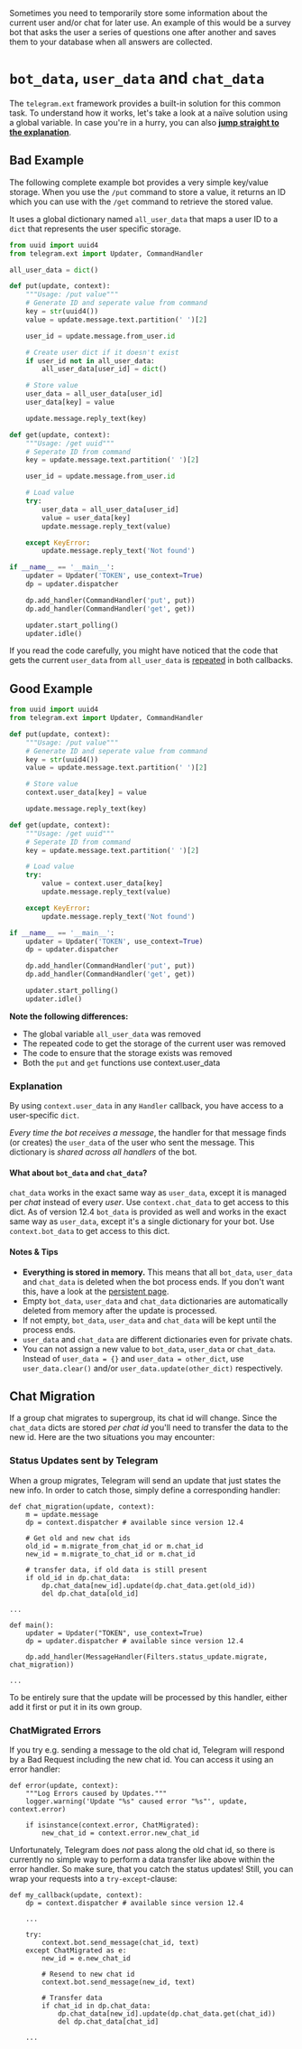 Sometimes you need to temporarily store some information about the current user and/or chat for later use. An example of this would be a survey bot that asks the user a series of questions one after another and saves them to your database when all answers are collected. 
# `bot_data`, `user_data` and `chat_data`
The `telegram.ext` framework provides a built-in solution for this common task. To understand how it works, let's take a look at a naïve solution using a global variable. In case you're in a hurry, you can also [**jump straight to the explanation**](#explanation).

## Bad Example
The following complete example bot provides a very simple key/value storage. When you use the `/put` command to store a value, it returns an ID which you can use with the `/get` command to retrieve the stored value.

It uses a global dictionary named `all_user_data` that maps a user ID to a `dict` that represents the user specific storage.

```python
from uuid import uuid4
from telegram.ext import Updater, CommandHandler

all_user_data = dict()

def put(update, context):
    """Usage: /put value"""
    # Generate ID and seperate value from command
    key = str(uuid4())
    value = update.message.text.partition(' ')[2]

    user_id = update.message.from_user.id

    # Create user dict if it doesn't exist
    if user_id not in all_user_data:
        all_user_data[user_id] = dict()

    # Store value
    user_data = all_user_data[user_id]
    user_data[key] = value

    update.message.reply_text(key)

def get(update, context):
    """Usage: /get uuid"""
    # Seperate ID from command
    key = update.message.text.partition(' ')[2]

    user_id = update.message.from_user.id

    # Load value
    try:
        user_data = all_user_data[user_id]
        value = user_data[key]
        update.message.reply_text(value)

    except KeyError:
        update.message.reply_text('Not found')

if __name__ == '__main__':
    updater = Updater('TOKEN', use_context=True)
    dp = updater.dispatcher

    dp.add_handler(CommandHandler('put', put))
    dp.add_handler(CommandHandler('get', get))

    updater.start_polling()
    updater.idle()
```

If you read the code carefully, you might have noticed that the code that gets the current `user_data` from `all_user_data` is [repeated](https://en.wikipedia.org/wiki/Don%27t_repeat_yourself) in both callbacks.

## Good Example
```python
from uuid import uuid4
from telegram.ext import Updater, CommandHandler

def put(update, context):
    """Usage: /put value"""
    # Generate ID and seperate value from command
    key = str(uuid4())
    value = update.message.text.partition(' ')[2]

    # Store value
    context.user_data[key] = value

    update.message.reply_text(key)

def get(update, context):
    """Usage: /get uuid"""
    # Seperate ID from command
    key = update.message.text.partition(' ')[2]

    # Load value
    try:
        value = context.user_data[key]
        update.message.reply_text(value)

    except KeyError:
        update.message.reply_text('Not found')

if __name__ == '__main__':
    updater = Updater('TOKEN', use_context=True)
    dp = updater.dispatcher

    dp.add_handler(CommandHandler('put', put))
    dp.add_handler(CommandHandler('get', get))

    updater.start_polling()
    updater.idle()
```

**Note the following differences:**
- The global variable `all_user_data` was removed
- The repeated code to get the storage of the current user was removed
- The code to ensure that the storage exists was removed
- Both the `put` and `get` functions use context.user_data

### Explanation
By using `context.user_data` in any `Handler` callback, you have access to a user-specific `dict`.

*Every time the bot receives a message*, the handler for that message finds (or creates) the `user_data` of the user who sent the message. This dictionary is *shared across all handlers* of the bot.

#### What about `bot_data` and `chat_data`?
`chat_data` works in the exact same way as `user_data`, except it is managed per *chat* instead of every *user*. Use `context.chat_data` to get access to this dict. As of version 12.4 `bot_data` is provided as well and works in the exact same way as `user_data`, except it's a single dictionary for your bot. Use `context.bot_data` to get access to this dict.

#### Notes & Tips
- **Everything is stored in memory.** This means that all `bot_data`, `user_data` and `chat_data` is deleted when the bot process ends. If you don't want this, have a look at the [persistent page](Making-your-bot-persistent).
- Empty `bot_data`, `user_data` and `chat_data` dictionaries are automatically deleted from memory after the update is processed.
 - If not empty, `bot_data`, `user_data` and `chat_data` will be kept until the process ends.
- `user_data` and `chat_data` are different dictionaries even for private chats.
- You can not assign a new value to `bot_data`, `user_data` or `chat_data`. Instead of `user_data = {}` and `user_data = other_dict`, use `user_data.clear()` and/or `user_data.update(other_dict)` respectively.

## Chat Migration
If a group chat migrates to supergroup, its chat id will change. Since the `chat_data` dicts are stored *per chat id* you'll need to transfer the data to the new id. Here are the two situations you may encounter:

### Status Updates sent by Telegram
When a group migrates, Telegram will send an update that just states the new info. In order to catch those, simply define a corresponding handler:

```
def chat_migration(update, context):
    m = update.message
    dp = context.dispatcher # available since version 12.4

    # Get old and new chat ids
    old_id = m.migrate_from_chat_id or m.chat_id
    new_id = m.migrate_to_chat_id or m.chat_id

    # transfer data, if old data is still present
    if old_id in dp.chat_data:
        dp.chat_data[new_id].update(dp.chat_data.get(old_id))
        del dp.chat_data[old_id]

...

def main():
    updater = Updater("TOKEN", use_context=True)
    dp = updater.dispatcher # available since version 12.4

    dp.add_handler(MessageHandler(Filters.status_update.migrate, chat_migration))

...
```
To be entirely sure that the update will be processed by this handler, either add it first or put it in its own group.

### ChatMigrated Errors

If you try e.g. sending a message to the old chat id, Telegram will respond by a Bad Request including the new chat id. You can access it using an error handler:

```
def error(update, context):
    """Log Errors caused by Updates."""
    logger.warning('Update "%s" caused error "%s"', update, context.error)

    if isinstance(context.error, ChatMigrated):
        new_chat_id = context.error.new_chat_id
```
Unfortunately, Telegram does *not* pass along the old chat id, so there is currently no simple way to perform a data transfer like above within the error handler. So make sure, that you catch the status updates! Still, you can wrap your requests into a `try-except`-clause:

```
def my_callback(update, context):
    dp = context.dispatcher # available since version 12.4

    ...

    try:
        context.bot.send_message(chat_id, text)
    except ChatMigrated as e:
        new_id = e.new_chat_id

        # Resend to new chat id
        context.bot.send_message(new_id, text)

        # Transfer data
        if chat_id in dp.chat_data:
            dp.chat_data[new_id].update(dp.chat_data.get(chat_id))
            del dp.chat_data[chat_id]

    ...
```
